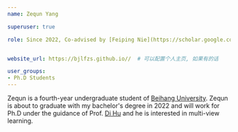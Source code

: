 ```yaml
---
name: Zequn Yang

superuser: true

role: Since 2022, Co-advised by [Feiping Nie](https://scholar.google.com/citations?user=2oB4nAIAAAAJ&hl=en)


website_url: https://bjlfzs.github.io//  # 可以配置个人主页, 如果有的话

user_groups:
- Ph.D Students
---
```

Zequn is a fourth-year undergraduate student of [Beihang University](https://www.buaa.edu.cn/index.htm). Zequn is about to graduate with my bachelor's degree in 2022 and will work for Ph.D under the guidance of Prof. [Di Hu](https://dtaoo.github.io/) and he is interested in multi-view learning.